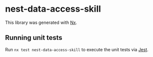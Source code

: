 # nest-data-access-skill

This library was generated with [Nx](https://nx.dev).

## Running unit tests

Run `nx test nest-data-access-skill` to execute the unit tests via [Jest](https://jestjs.io).
